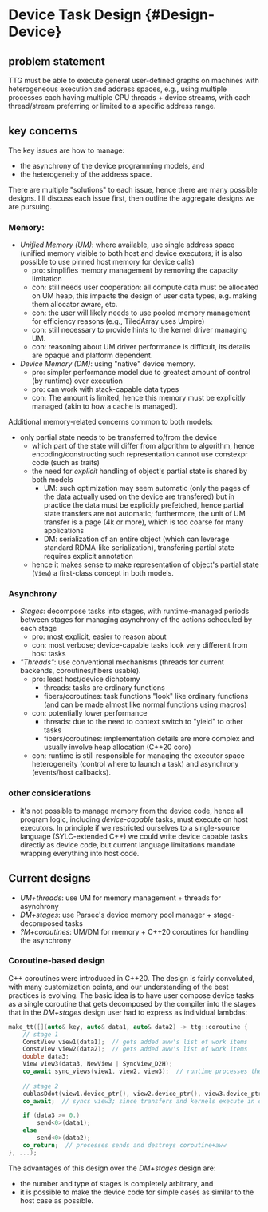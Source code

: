 # Device Task Design {#Design-Device}

## problem statement
TTG must be able to execute general user-defined graphs on machines with heterogeneous execution and address spaces, e.g., using multiple processes each having multiple CPU threads + device streams, with each thread/stream preferring or limited to a specific address range.

## key concerns
The key issues are how to manage:
- the asynchrony of the device programming models, and
- the heterogeneity of the address space.

There are multiple "solutions" to each issue, hence there are many possible designs. I'll discuss each issue first, then outline the aggregate designs we are pursuing.

### Memory:
- *Unified Memory (UM)*: where available, use single address space (unified memory visible to both host and device executors; it is also possible to use pinned host memory for device calls)
    - pro: simplifies memory management by removing the capacity limitation
    - con: still needs user cooperation: all compute data must be allocated on UM heap, this impacts the design of
      user data types, e.g. making them allocator aware, etc.
    - con: the user will likely needs to use pooled memory management for efficiency reasons (e.g., TiledArray uses Umpire)
    - con: still necessary to provide hints to the kernel driver managing UM.
    - con: reasoning about UM driver performance is difficult, its details are opaque and platform dependent.
- *Device Memory (DM)*: using "native" device memory.
    - pro: simpler performance model due to greatest amount of control (by runtime) over execution
    - pro: can work with stack-capable data types
    - con: The amount is limited, hence this memory must be explicitly managed (akin to how a cache is managed).

Additional memory-related concerns common to both models:
- only partial state needs to be transferred to/from the device
    - which part of the state will differ from algorithm to algorithm, hence encoding/constructing such representation cannot use constexpr code (such as traits)
    - the need for _explicit_ handling of object's partial state is shared by both models
        - UM: such optimization may seem automatic (only the pages of the data actually used on the device are transfered) but in practice the data must be explicitly prefetched, hence partial state transfers are not automatic; furthermore, the unit of UM transfer is a page (4k or more), which is too coarse for many applications
        - DM: serialization of an entire object (which can leverage standard RDMA-like serialization), transfering partial state requires explicit annotation 
    - hence it makes sense to make representation of object's partial state (`View`) a first-class concept in both models.

### Asynchrony
- *Stages*: decompose tasks into stages, with runtime-managed periods between stages for managing asynchrony of the actions scheduled by each stage
    - pro: most explicit, easier to reason about
    - con: most verbose; device-capable tasks look very different from host tasks
- *"Threads"*: use conventional mechanisms (threads for current backends, coroutines/fibers usable).
    - pro: least host/device dichotomy
        - threads: tasks are ordinary functions
        - fibers/coroutines: task functions "look" like ordinary functions (and can be made almost like normal functions using macros)
    - con: potentially lower performance
        - threads: due to the need to context switch to "yield" to other tasks
        - fibers/coroutines: implementation details are more complex and usually involve heap allocation (C++20 coro)
    - con: runtime is still responsible for managing the executor space heterogeneity (control where to launch a task) and asynchrony (events/host callbacks).

### other considerations

- it's not possible to manage memory from the device code, hence all program logic, including _device-capable_ tasks, must execute on host executors. In principle if we restricted ourselves to a single-source language (SYLC-extended C++) we could write device capable tasks directly as device code, but current language limitations mandate wrapping everything into host code.

## Current designs
- *UM+threads*: use UM for memory management + threads for asynchrony
- *DM+stages*: use Parsec's device memory pool manager + stage-decomposed tasks
- *?M+coroutines*: UM/DM for memory + C++20 coroutines for handling the asynchrony

### Coroutine-based design
C++ coroutines were introduced in C++20. The design is fairly convoluted, with many customization points, and our understanding of the best practices is evolving.
The basic idea is to have user compose device tasks as a single coroutine that gets decomposed by the compiler into the stages that in the *DM+stages* design user had to express as individual lambdas:
```cpp
make_tt([](auto& key, auto& data1, auto& data2) -> ttg::coroutine {
    // stage 1
    ConstView view1(data1);  // gets added aww's list of work items
    ConstView view2(data2);  // gets added aww's list of work items
    double data3;
    View view3(data3, NewView | SyncView_D2H);
    co_await sync_views(view1, view2, view3);  // runtime processes these work items
    
    // stage 2
    cublasDdot(view1.device_ptr(), view2.device_ptr(), view3.device_ptr());
    co_await;  // syncs view3; since transfers and kernels execute in different streams the runtime will sync kernel stream, then launch transfers, then resume here

    if (data3 >= 0.)
        send<0>(data1);
    else
        send<0>(data2);
    co_return;  // processes sends and destroys coroutine+aww
}, ...);
```

The advantages of this design over the *DM+stages* design are:
- the number and type of stages is completely arbitrary, and
- it is possible to make the device code for simple cases as similar to the host case as possible.
